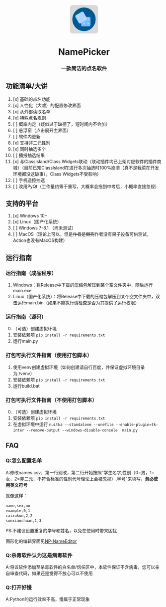<div align="center">
<img src="NamePicker.png" alt="icon" width="18%">
<h1>NamePicker</h1>
<h3>一款简洁的点名软件</h3>
</div>


## 功能清单/大饼
1. [x] 基础的点名功能
2. [x] 人性化（大嘘）的配置修改界面
3. [x] 从外部读取名单
4. [x] 特殊点名规则
5. [ ] 概率内定（疑似过于缺德了，短时间内不会加）
6. [ ] 悬浮窗（点击展开主界面）
7. [ ] 软件内更新
8. [x] 支持非二元性别
9. [x] 同时抽选多个
10. [ ] 播报抽选结果
11. [x] 与ClassIsland/Class Widgets联动（联动插件均已上架对应软件的插件商城）（目前已知ClassIsland在进行多次抽选时100%崩溃（真不是我菜在开发环境都没这破事），Class Widgets不受影响）
12. [ ] 手机遥控抽选
13. [ ] 改用PyQt（工作量约等于重写，大概率会拖到中考后，小概率直接忽视）

## 支持的平台
1. [x] Windows 10+
2. [x] Linux（国产化系统）
3. [ ] Windows 7-8.1 （尚未测试）
4. [ ] MacOS（理论上可以，但是~~作者是懒狗~~作者没有果子设备可供测试，Action也没有MacOS构建）
## 运行指南

### 运行指南（成品程序）
1. Windows：将Release中下载的压缩包解压到某个空文件夹中，随后运行main.exe
2. Linux（国产化系统）：将Release中下载的压缩包解压到某个空文件夹中，双击运行main.bin（如果不能执行请检查是否为其提供了运行权限）

### 运行指南（源码）

0. （可选）创建虚拟环境
1. 安装依赖项
`pip install -r requirements.txt`
2. 运行main.py

### 打包可执行文件指南（使用打包脚本）

1. 使用venv创建虚拟环境（如何创建请自行百度，并保证虚拟环境目录为./venv）
2. 安装依赖项
`pip install -r requirements.txt`
3. 运行build.bat

### 打包可执行文件指南（不使用打包脚本）

0. （可选）创建虚拟环境
1. 安装依赖项
`pip install -r requirements.txt`
2. 在虚拟环境中运行
`nuitka --standalone --onefile --enable-plugin=tk-inter --remove-output --windows-disable-console  main.py`

## FAQ
### Q:怎么配置名单

A:修改names.csv，第一行别改，第二行开始按照"学生名字,性别（0=男，1=女，2=非二元，不符合标准的性别代号理论上会被忽视）,学号"来填写，**务必使用英文符号**

就像这样：
```
name,sex,no
example,0,1
caixukun,2,2
sunxiaochuan,1,3
```
PS:不建议设置重复的学号和姓名，以免在使用时带来困扰

图形化的编辑界面见[NP-NameEditor](https://github.com/NamePickerOrg/NP-NameEditor)

### Q:杀毒软件认为这是病毒软件

A:将该软件添加至杀毒软件的白名单/信任区中，本软件保证不含病毒，您可以亲自审查代码，如果还是觉得不放心可以不使用

### Q:打开好慢

A:Python的运行效率不高，慢属于正常现象